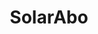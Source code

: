 ---
layout: case_study
project_name: solarabo
title: SolarAbo
description: SolarAbo is an offering by Energie Zukunft Schweiz that enables swiss energy suppliers to offer solar power systems to home owners as either lease option or direct purchase. On a white-label platform which hosts an online calculator, interested parties can request offers for both rental and purchase options.
title_image:
  url: solarabo_cover_image.png
  alt: A screenshot from the SolarAbo homepage displayed in a Macbook. It shows an image of a couple that stands closely together in front of their home which has solar panels applied to the roof. Text on the image present the marketing claims, main benefits and the call to action for the offering.
  type: align-right
key_facts:
  - key: Client
    value: Engergie Zukunft Schweiz AG
    logo_url: logo_energie_zukunft_schweiz.svg
  - key: Team size
    value: 4
  - key: Time on project
    value: 11 months
  - key: Solar Systems Leased
    value: 30+
    comment: |
       In the first two months after the launch of the platform, 30 solar systems have already been leased. A total project value of around CHF 500.000.
  - key: Platform reach
    value: 100.000+
    comment: |
       SolarAbo is used by four municipal utilities and reaches over 100,000 customers (as of June 2020).
roles:
  intro: In a team of four, consisting of a project manager and a product developer from the client side (Energie Zukunft Schweiz) and a full-stack developer, I was responsible for the design and its technical implementation in the product.
  role:
    - name: UX/UI Designer
      text: |
        Together with stakeholders of EZS and the lead developer I identified and documented the requirements. Based on this, user flow, wireframes, UI and web design for the main steps of the user journey were created: Landing page, online calculator and offer page. For quick feedback cycles I developed a large part of the design directly in the browser in close cooperation with the stakeholders.
    - name: UI Developer
      text: In a Ruby on Rails web application I implemented the responsive web design. Mainly HTML, CSS and ERB for templating were used. A special challenge was the generation of PDF versions of the offers. These had to be printable and consistent in appearance with the website.
sections:
  - title: Concept and Wireframes
    contents:
      - heading:
        text: |
          Quick sketches in the beginning helped me to align my understanding of the requirements for the website with the stakeholders of EZS. Based on the raw concepts, requirements and initial content designs, I was able to quickly develop wireframes that enabled focused communication, rapid feedback and iteration with stakeholders. Also smaller, mobile devices were taken into account from the beginning. Corresponding drafts illustrate how layout components adapt to smartphone screens, for example.
        images:
          - image_url: solarabo_wireframes.png
            image_alt: The image presents four low-fidelity wireframes of the three main pages of solarabo.
            image_caption: Low-fidelity wireframes for the three main steps of the user journey on the website. Besides getting all stakeholders on the same page regarding the general design direction, they helped to identify content needs e.g. for textual content as well as imagery such as photos an illustrations. The approval of these concepts marked the starting point for further design work.
  - title: Visual Design and Illustration
    contents:
      - heading:
        text: |
          Illustrations help the target group to understand the product. They explain the economic benefits of a photovoltaic system and how it can be installed on the customer's roof in just a few simple steps with SolarAbo.
        images:
          - image_url: solarabo_sketches.png
            image_alt: Drafts for illustrations as hand-drawn pencil sketches.
            image_caption: Quickly created hand-drawn pencil sketches like these helped me to convey my ideas without much effort. When the direction was set and approved I used Adobe Illustrator and Sketch to create the actual illustrations.
      - heading:
        images:
          - image_url: solarabo_process_illustrations.png
            image_alt: Four illustrations that show how users would get from website over on-site visit of solar experts to their own photovoltaic system.
            image_caption: |
              To describe the process how the photovoltaic system would make its way on to the user's roof, I created a series of four illustrations that cover the main steps in the customer journe: Website, on-site visit of installers, construction and eventually the operation of the system.
      - heading:
        images:
          - image_url: solarabo_infographic.png
            image_alt: This image illustrates an example calculation and shows a four person family that lives in a typical house with a certain roof size. The image also shows how the electricity mix is made up of self-produced solar electricity and grid electricity.
            image_caption: Making an example calculation easier to understand by illustrating which factors have an influence on the profitability of the system. This illustration visualizes how a photovoltaic system would work for a typical 4-person family houshold. It illustrates how the electricity mix is made up of self-produced solar electricity and grid electricity.
  - title: Landing page & offer calculator
    contents:
      - heading:
        images:
          - image_url: solarabo_landingpage.png
            image_alt:
            image_caption: |
              **Landing page**

              A one-pager presents the product "SolarAbo", its benefits and how it works.

              The full-screen hero module explains in brief the main advantages of SolarAbo and invites with a call-to-action to create an offer. The format-filling photography is intended to support the message and show the result — the solar system on the roof of a typical home.
              
              The responsive implementation takes this into account by ensuring that this information is almost always visible in full when the page is first loaded, regardless of screen size.
      - heading:
        text:
        images:
          - image_url: solarabo_offer_calculator.png
            image_alt:
            image_caption: |
              **Offer calculator**

              The main functional feature of the SolarAbo website is the offer calculator. Interested users enter the key data of their roof in a six-step form. In addition to the address, roof type, pitch and orientation, the roof surface can be marked on an interactive map. All values together form the basis for the creation of an individual preliminary offer.
              
              Following the natural downwards scrolling path, users are guided step by step through all necessary information. Special attention was paid to the comfortable usability even on smaller devices.
      - heading:
        text:
        images:
          - image_url: solarabo_offer.png
            image_alt:
            image_caption: |
              **The offer**

              Based on the information in the previous calculator, a quotation is created. This communicates in clear figures which possibilities the respective roof offers and at which costs which benefit can be generated.
              
              A detailed explanation of all positions makes the basics of the calculation transparent to users and explains details. Finally, the offer can be requested as a PDF document. Alternatively, an on-site discussion with a consultant is offered.
      - heading:
        text:
        images:
          - image_url: solarabo_offer_pdf.png
            image_alt:
            image_caption: |
              **Lead generation and offer PDF**

              It is only at this point that user data is collected and treated as qualified leads from that point on. The next call-to-action for an on-site consultation appointment is contained in an e-mail and the offer PDF which users will receive once they submit some contact information.
              
              The PDF is generated directly from the online version of the offer and transferred into a printable format using CSS.
---
